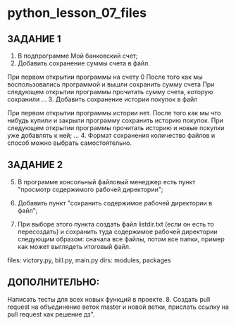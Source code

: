 # python_lesson_07_files

## ЗАДАНИЕ 1
1. В подпрограмме Мой банковский счет;
2. Добавить сохранение суммы счета в файл. 
 
При первом открытии программы на счету 0
После того как мы воспользовались программой и вышли сохранить сумму счета 
При следующем открытии программы прочитать сумму счета, которую сохранили
...
3. Добавить сохранение истории покупок в файл
 
При первом открытии программы истории нет.
После того как мы что нибудь купили и закрыли программу сохранить историю покупок.
При следующем открытии программы прочитать историю и новые покупки уже добавлять к ней;
...
4. Формат сохранения количество файлов и способ можно выбрать самостоятельно.
 
 
## ЗАДАНИЕ 2
5. В программе консольный файловый менеджер есть пункт "просмотр содержимого рабочей директории";
6. Добавить пункт "сохранить содержимое рабочей директории в файл";
 
7. При выборе этого пункта создать файл listdir.txt (если он есть то пересоздать) и сохранить туда содержимое рабочей директории следующим образом: сначала все файлы, потом все папки, пример как может выглядеть итоговый файл.
 
 
files: victory.py, bill.py, main.py
dirs: modules, packages
 
## ДОПОЛНИТЕЛЬНО:
Написать тесты для всех новых функций в проекте.
8. Создать pull request на объединение веток master и новой ветки, прислать ссылку на pull request как решение дз".